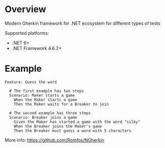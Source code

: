 # Overview

Modern Gherkin framework for .NET ecosystem for different types of tests

Supported platforms:
- .NET 6+
- .NET Framework 4.6.2+

# Example
```gherkin
Feature: Guess the word

  # The first example has two steps
  Scenario: Maker starts a game
    When the Maker starts a game
    Then the Maker waits for a Breaker to join

  # The second example has three steps
  Scenario: Breaker joins a game
    Given the Maker has started a game with the word "silky"
    When the Breaker joins the Maker's game
    Then the Breaker must guess a word with 5 characters
```

More info: https://github.com/Romfos/NGherkin
